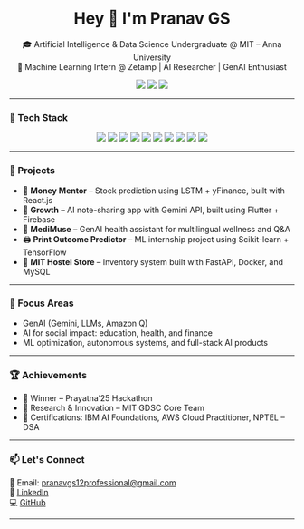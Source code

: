 <h1 align="center">Hey 👋 I'm Pranav GS</h1>

<p align="center">
  🎓 Artificial Intelligence & Data Science Undergraduate @ MIT – Anna University <br/>
  🤖 Machine Learning Intern @ Zetamp | AI Researcher | GenAI Enthusiast
</p>

<p align="center">
  <a href="mailto:pranavgs12professional@gmail.com"><img src="https://img.shields.io/badge/Gmail-pranavgs7professional@gmail.com-D14836?style=for-the-badge&logo=gmail&logoColor=white"/></a>
  <a href="https://www.linkedin.com/in/pranav-gs-609a2825a/"><img src="https://img.shields.io/badge/LinkedIn-Pranav%20GS-0077B5?style=for-the-badge&logo=linkedin&logoColor=white"/></a>
  <a href="https://github.com/pranav120705"><img src="https://img.shields.io/badge/GitHub-pranav120705-181717?style=for-the-badge&logo=github&logoColor=white"/></a>
</p>

---

### 🔧 Tech Stack

<p align="center">
  <img src="https://img.shields.io/badge/Python-3776AB?style=for-the-badge&logo=python&logoColor=white"/>
  <img src="https://img.shields.io/badge/C-00599C?style=for-the-badge&logo=c&logoColor=white"/>
  <img src="https://img.shields.io/badge/C++-00599C?style=for-the-badge&logo=c%2B%2B&logoColor=white"/>
  <img src="https://img.shields.io/badge/JavaScript-F7DF1E?style=for-the-badge&logo=javascript&logoColor=black"/>
  <img src="https://img.shields.io/badge/SQL-003B57?style=for-the-badge&logo=postgresql&logoColor=white"/>
  <img src="https://img.shields.io/badge/MongoDB-4EA94B?style=for-the-badge&logo=mongodb&logoColor=white"/>
  <img src="https://img.shields.io/badge/Node.js-339933?style=for-the-badge&logo=node.js&logoColor=white"/>
  <img src="https://img.shields.io/badge/React-61DAFB?style=for-the-badge&logo=react&logoColor=black"/>
  <img src="https://img.shields.io/badge/TensorFlow-FF6F00?style=for-the-badge&logo=tensorflow&logoColor=white"/>
  <img src="https://img.shields.io/badge/PyTorch-EE4C2C?style=for-the-badge&logo=pytorch&logoColor=white"/>
</p>

---

### 📌 Projects

- 💸 **Money Mentor** – Stock prediction using LSTM + yFinance, built with React.js  
- 🧠 **Growth** – AI note-sharing app with Gemini API, built using Flutter + Firebase  
- 🏥 **MediMuse** – GenAI health assistant for multilingual wellness and Q&A  
- 🖨️ **Print Outcome Predictor** – ML internship project using Scikit-learn + TensorFlow  
- 🏬 **MIT Hostel Store** – Inventory system built with FastAPI, Docker, and MySQL  

---

### 🧠 Focus Areas

- GenAI (Gemini, LLMs, Amazon Q)  
- AI for social impact: education, health, and finance  
- ML optimization, autonomous systems, and full-stack AI products

---

### 🏆 Achievements

- 🥇 Winner – Prayatna’25 Hackathon  
- 🧠 Research & Innovation – MIT GDSC Core Team  
- 📜 Certifications: IBM AI Foundations, AWS Cloud Practitioner, NPTEL – DSA  

---

### 📫 Let's Connect

📧 Email: pranavgs12professional@gmail.com  
🔗 [LinkedIn](https://www.linkedin.com/in/pranav-gs-609a2825a/)  
💻 [GitHub](https://github.com/pranav120705)

---
